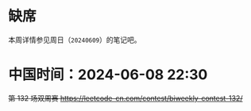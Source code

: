
# 缺席

本周详情参见周日（`20240609`）的笔记吧。

# 中国时间：2024-06-08 22:30

~~第 132 场双周赛 https://leetcode-cn.com/contest/biweekly-contest-132/~~
